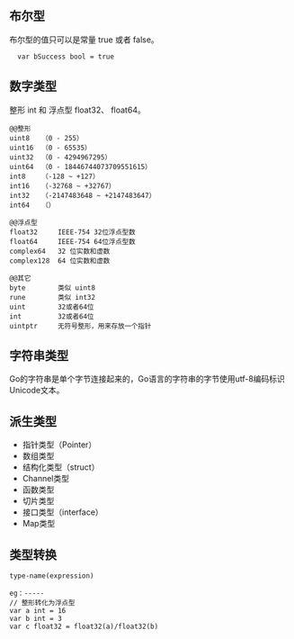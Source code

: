 ## 布尔型
  布尔型的值只可以是常量 true 或者 false。
```
  var bSuccess bool = true
```

## 数字类型
  整形 int 和 浮点型 float32、 float64。
```
@@整形
uint8   （0 - 255）
uint16  （0 - 65535）
uint32  （0 - 4294967295）
uint64  （0 - 18446744073709551615）
int8    （-128 ~ +127）
int16   （-32768 ~ +32767）
int32   （-2147483648 ~ +2147483647）
int64   （）
```
```
@@浮点型
float32     IEEE-754 32位浮点型数
float64     IEEE-754 64位浮点型数
complex64   32 位实数和虚数
complex128  64 位实数和虚数
```
```
@@其它
byte        类似 uint8
rune        类似 int32
uint        32或者64位
int         32或者64位
uintptr     无符号整形，用来存放一个指针
```
## 字符串类型
  Go的字符串是单个字节连接起来的，Go语言的字符串的字节使用utf-8编码标识Unicode文本。

## 派生类型
- 指针类型（Pointer）
- 数组类型
- 结构化类型（struct）
- Channel类型
- 函数类型
- 切片类型
- 接口类型（interface）
- Map类型


## 类型转换
```
type-name(expression)

eg：-----
// 整形转化为浮点型
var a int = 16
var b int = 3
var c float32 = float32(a)/float32(b)
```
